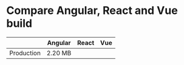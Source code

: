 # Compare Angular, React and Vue build

|            | Angular | React | Vue |
|------------|---------|-------|-----|
| Production | 2.20 MB |       |     |